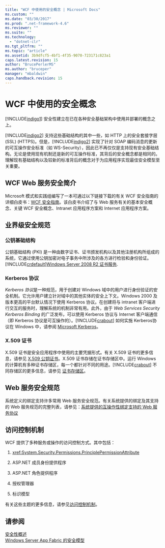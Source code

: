 ```yaml
---
title: "WCF 中使用的安全概念 | Microsoft Docs"
ms.custom: ""
ms.date: "03/30/2017"
ms.prod: ".net-framework-4.6"
ms.reviewer: ""
ms.suite: ""
ms.technology: 
  - "dotnet-clr"
ms.tgt_pltfrm: ""
ms.topic: "article"
ms.assetid: 3b9dfcf5-4bf1-4f35-9070-723171c823a1
caps.latest.revision: 15
author: "BrucePerlerMS"
ms.author: "bruceper"
manager: "mbaldwin"
caps.handback.revision: 15
---
```

# WCF 中使用的安全概念
[!INCLUDE[indigo1](../../../../includes/indigo1-md.md)] 安全性建立在已在各种安全基础架构中使用并部署的概念之上。  
  
 [!INCLUDE[indigo2](../../../../includes/indigo2-md.md)] 支持这些基础结构的其中一些，如 HTTP 上的安全套接字层 \(SSL\) \(HTTPS\)。但是，[!INCLUDE[indigo2](../../../../includes/indigo2-md.md)] 实现了针对 SOAP 编码消息的更新的可互操作安全标准（如 WS\-Security），因此已不再仅仅是支持现有安全基础结构。无论是使用现有机制还是新的可互操作标准，其背后的安全概念都是相同的。理解现有基础结构以及较新的标准背后的概念对于为应用程序实现最佳安全模型至关重要。  
  
## WCF Web 服务安全简介  
 Microsoft 模式和实践组编写了一本可通过以下链接下载的有关 WCF 安全指南的详细白皮书：[WCF 安全指南](http://go.microsoft.com/fwlink/?LinkId=210210)。该白皮书介绍了与 Web 服务有关的基本安全概念、关键 WCF 安全概念、Intranet 应用程序方案和 Internet 应用程序方案。  
  
## 业界级安全规范  
  
### 公钥基础结构  
 公钥基础结构 \(PKI\) 是一种由数字证书、证书颁发机构以及其他注册机构所组成的系统，它通过使用公钥加密对电子事务中所涉及的各方进行检验和身份验证。[!INCLUDE[crdefault](../../../../includes/crdefault-md.md)][Windows Server 2008 R2 证书服务](http://go.microsoft.com/fwlink/?LinkId=210211).  
  
### Kerberos 协议  
 *Kerberos 协议*是一种规范，用于创建对 Windows 域中的用户进行身份验证的安全机制。它允许用户建立针对域中的其他实体的安全上下文。Windows 2000 及版本更高的平台默认情况下使用 Kerberos 协议。在创建将与 intranet 客户端进行交互的服务时，理解系统的机制非常有用。此外，由于 *Web Services Security Kerberos Binding* 的广泛发布，可以使用 Kerberos 协议与 Internet 客户端通信（即 Kerberos 协议是可互操作的）。[!INCLUDE[crabout](../../../../includes/crabout-md.md)] 如何实施 Kerberos协议在 Windows 中，请参阅 [Microsoft Kerberos](http://go.microsoft.com/fwlink/?LinkId=210212)。  
  
### X.509 证书  
 X.509 证书是安全应用程序中使用的主要凭据形式。有关 X.509 证书的更多信息，请参见 [X.509 公钥证书](http://go.microsoft.com/fwlink/?LinkId=210213)。X.509 证书存储在证书存储区中。运行 Windows 的计算机有多种证书存储区，每一个都针对不同的用途。[!INCLUDE[crabout](../../../../includes/crabout-md.md)] 不同存储区的更多信息，请参见 [证书存储区](http://go.microsoft.com/fwlink/?LinkID=87787)。  
  
## Web 服务安全规范  
 系统定义的绑定支持许多常用 Web 服务安全规范。有关系统提供的绑定及其支持的 Web 服务规范的完整列表，请参见：[系统提供的互操作性绑定支持的 Web 服务协议](../../../../docs/framework/wcf/feature-details/web-services-protocols-supported-by-system-provided-interoperability-bindings.md)  
  
## 访问控制机制  
 WCF 提供了多种服务或操作的访问控制方式。其中包括：  
  
1.  <xref:System.Security.Permissions.PrinciplePermissionAttribute>  
  
2.  ASP.NET 成员身份提供程序  
  
3.  ASP.NET 角色提供程序  
  
4.  授权管理器  
  
5.  标识模型  
  
 有关这些主题的更多信息，请参见[访问控制机制](../../../../docs/framework/wcf/feature-details/access-control-mechanisms.md)。  
  
## 请参阅  
 [安全性概述](../../../../docs/framework/wcf/feature-details/security-overview.md)   
 [Windows Server App Fabric 的安全模型](http://go.microsoft.com/fwlink/?LinkID=201279&clcid=0x804)